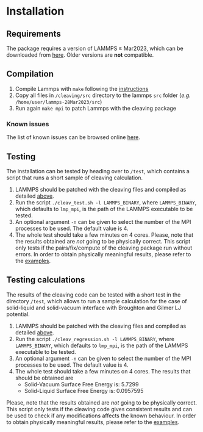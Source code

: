 # Installation

## Requirements

The package requires a version of LAMMPS $\geq$ Mar2023, which can be downloaded from [here](https://www.lammps.org/download.html). Older versions are **not** compatible.

## Compilation

1. Compile Lammps with `make` following the [instructions](https://docs.lammps.org/Build_make.html)
2. Copy all files in `/cleaving/src` directory to the lammps `src` folder (*e.g.* `/home/user/lammps-28Mar2023/src`)
3. Run again `make mpi` to patch Lammps with the cleaving package

### Known issues

The list of known issues can be browsed online [here](https://github.com/demonico85/cleaving/issues).

## Testing

The installation can be tested by heading over to `/test`, which contains a script that runs a short sample of cleaving calculation.

1. LAMMPS should be patched with the cleaving files and compiled as detailed [above](#compilation).
2. Run the script `./cleav_test.sh -l LAMMPS_BINARY`, where `LAMMPS_BINARY`, which defaults to `lmp_mpi`, is the path of the LAMMPS executable to be tested.
3. An optional argument `-n` can be given to select the number of the MPI processes to be used. The default value is 4.
4. The whole test should take a few minutes on 4 cores. Please, note that the results obtained are *not* going to be physically correct. This script only tests if the pairs/fix/compute of the cleaving package run without errors. In order to obtain physically meaningful results, please refer to the [examples](example.md).

## Testing calculations

The results of the cleaving code can be tested with a short test in the directory `/test`, which allows to run a sample calculation for the case of solid-liquid and solid-vacuum interface with Broughton and Gilmer LJ potential.

1. LAMMPS should be patched with the cleaving files and compiled as detailed [above](#compilation).
2. Run the script `./cleav_regression.sh -l LAMMPS_BINARY`, where `LAMMPS_BINARY`, which defaults to `lmp_mpi`, is the path of the LAMMPS executable to be tested.
3. An optional argument `-n` can be given to select the number of the MPI processes to be used. The default value is 4.
4. The whole test should take a few minutes on 4 cores. The results that should be obtained are
   * Solid-Vacuum  Surface Free Energy is:  5.7299
   * Solid-Liquid Surface Free Energy is:  0.0957595

Please, note that the results obtained are *not* going to be physically correct. This script only tests if the cleaving code gives consistent results and can be used to check if any modifications affects the known behaviour. In order to obtain physically meaningful results, please refer to the [examples](example.md).

